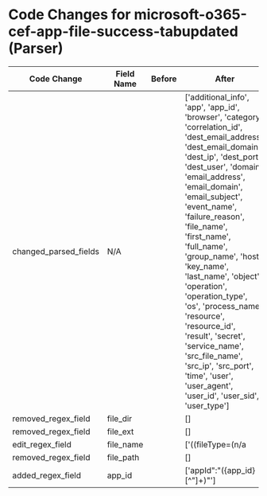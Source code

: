 # Code Changes for microsoft-o365-cef-app-file-success-tabupdated (Parser)

| Code Change | Field Name | Before | After |
|-------------|------------|--------|-------|
| changed_parsed_fields | N/A |  | ['additional_info', 'app', 'app_id', 'browser', 'category', 'correlation_id', 'dest_email_address', 'dest_email_domain', 'dest_ip', 'dest_port', 'dest_user', 'domain', 'email_address', 'email_domain', 'email_subject', 'event_name', 'failure_reason', 'file_name', 'first_name', 'full_name', 'group_name', 'host', 'key_name', 'last_name', 'object', 'operation', 'operation_type', 'os', 'process_name', 'resource', 'resource_id', 'result', 'secret', 'service_name', 'src_file_name', 'src_ip', 'src_port', 'time', 'user', 'user_agent', 'user_id', 'user_sid', 'user_type'] |
| removed_regex_field | file_dir |  | [] |
| removed_regex_field | file_ext |  | [] |
| edit_regex_field | file_name |  | ['((fileType=(n\/a|N\/A|mail|calendar-event|note|message)[^\n]*?\sfname=\s*(N\/A|({email_subject}[^=]+?)))|(fileType=group[^\n]*?\sfname=\s*(N\/A|({group_name}[^=]+?)))|(fileType=(file|folder|attachment|report)[^\n]*?\sfname=\s*(N\/A|({file_name}[^=]+?)))|(fileType=process[^\n]*?\sfname=\s*(N\/A|({process_name}[^=]+?)))|(fileType=app(lication)?[^\n]*?\sfname=\s*(N\/A|({app}[^=]+?)))|(fileType=secret[^\n]*?\sfname=\s*(N\/A|({secret}[^=]+?)))|(fileType=key[^\n]*?\sfname=\s*(N\/A|({key_name}[^=]+?))))\s+(\w+=|$)', 'DatasetName"*:\s*"*({file_name}[^"]+)'] |
| removed_regex_field | file_path |  | [] |
| added_regex_field | app_id |  | ['appId":"({app_id}[^"]+)"'] |